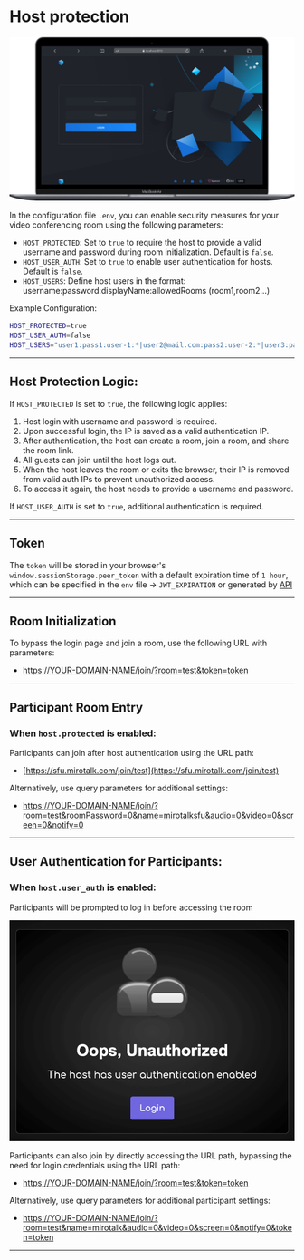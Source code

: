 # Host protection

![mirotalksfu-hp](../images/mirotalksfu-hp.png)

In the configuration file `.env`, you can enable security measures for your video conferencing room using the following parameters:

- `HOST_PROTECTED`: Set to `true` to require the host to provide a valid username and password during room initialization. Default is `false`.
- `HOST_USER_AUTH`: Set to `true` to enable user authentication for hosts. Default is `false`.
- `HOST_USERS`: Define host users in the format: username:password:displayName:allowedRooms (room1,room2...)

Example Configuration:

```bash
HOST_PROTECTED=true
HOST_USER_AUTH=false
HOST_USERS="user1:pass1:user-1:*|user2@mail.com:pass2:user-2:*|user3:pass3:user-3:*"
```

---

## Host Protection Logic:

If `HOST_PROTECTED` is set to `true`, the following logic applies:

1. Host login with username and password is required.
2. Upon successful login, the IP is saved as a valid authentication IP.
3. After authentication, the host can create a room, join a room, and share the room link.
4. All guests can join until the host logs out.
5. When the host leaves the room or exits the browser, their IP is removed from valid auth IPs to prevent unauthorized access.
6. To access it again, the host needs to provide a username and password.

If `HOST_USER_AUTH` is set to `true`, additional authentication is required.

---

## Token

The `token` will be stored in your browser's `window.sessionStorage.peer_token` with a default expiration time of `1 hour`, which can be specified in the `env` file -> `JWT_EXPIRATION` or generated by [API](./api.md)

---

## Room Initialization

To bypass the login page and join a room, use the following URL with parameters:

- [https://YOUR-DOMAIN-NAME/join/?room=test&token=token](https://sfu.mirotalk.com/join/?room=test&token=token)

---

## Participant Room Entry

### When `host.protected` is enabled:

Participants can join after host authentication using the URL path:

- [https://sfu.mirotalk.com/join/test](https://sfu.mirotalk.com/join/test)

Alternatively, use query parameters for additional settings:

- [https://YOUR-DOMAIN-NAME/join/?room=test&roomPassword=0&name=mirotalksfu&audio=0&video=0&screen=0&notify=0](https://sfu.mirotalk.com/join/?room=test&roomPassword=0&name=mirotalksfu&audio=0&video=0&screen=0&notify=0)

---

## User Authentication for Participants:

### When `host.user_auth` is enabled:

Participants will be prompted to log in before accessing the room

![user-auth](../images/user-auth.png)

Participants can also join by directly accessing the URL path, bypassing the need for login credentials using the URL path:

- [https://YOUR-DOMAIN-NAME/join/?room=test&token=token](https://sfu.mirotalk.com/join/?room=test&token=token)

Alternatively, use query parameters for additional participant settings:

- [https://YOUR-DOMAIN-NAME/join/?room=test&name=mirotalk&audio=0&video=0&screen=0&notify=0&token=token](https://sfu.mirotalk.com/join/?room=test&name=mirotalk&audio=0&video=0&screen=0&notify=0&token=token)

---
